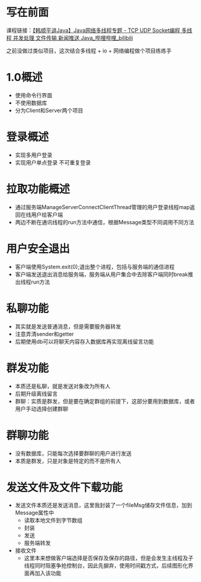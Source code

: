 # 写在前面

课程链接：[【韩顺平讲Java】Java网络多线程专题 - TCP UDP Socket编程 多线程 并发处理 文件传输 新闻推送 Java_哔哩哔哩_bilibili](https://www.bilibili.com/video/BV1j54y1b7qv?p=1)

之前没做过类似项目，这次结合多线程 + io + 网络编程做个项目练练手

# 1.0概述

- 使用命令行界面
- 不使用数据库
- 分为Client和Server两个项目

# 登录概述

- 实现多用户登录
- 实现用户单点登录 不可重复登录

# 拉取功能概述
- 通过服务端ManageServerConnectClientThread管理的用户登录线程map返回在线用户给客户端
- 两边不断在通讯线程的run方法中通信，根据Message类型不同调用不同方法

# 用户安全退出

- 客户端使用System.exit(0);退出整个进程，包括与服务端的通信进程
- 客户端发送退出消息给服务端，服务端从用户集合中去除客户端同时break推出线程run方法

# 私聊功能

- 其实就是发送普通消息，但是需要服务器转发
- 注意弄清sender和getter
- 后期使用db可以将聊天内容存入数据库再实现离线留言功能

# 群发功能

- 本质还是私聊，就是发送对象改为所有人
- 后期升级离线留言
- 群聊：实质是群发，但是要在确定群组的前提下，这部分要用到数据库，或者用户手动选择创建群聊

# 群聊功能

- 没有数据库，只能每次选择要群聊的用户进行发送
- 本质是群发，只是对象是特定的而不是所有人

# 发送文件及文件下载功能

- 发送文件本质还是发送消息，这里我封装了一个fileMsg储存文件信息，加到Message属性中
  - 读取本地文件到字节数组
  - 封装
  - 发送
  - 服务端转发
- 接收文件
  - 这里本来想做客户端选择是否保存及保存的路径，但是会发生主线程及子线程同时阻塞争抢控制台，因此先摒弃，使用时间戳方式，后续图形化界面再加入该功能
